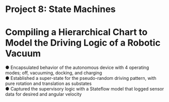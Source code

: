 # Project 8: State Machines
# Compiling a Hierarchical Chart to Model the Driving Logic of a Robotic Vacuum

● Encapsulated behavior of the autonomous device with 4 operating modes; off, vacuuming, docking, and charging                      
● Established a super-state for the pseudo-random driving pattern, with pure rotation and translation as substates           
● Captured the supervisory logic with a Stateflow model that logged sensor data for desired and angular velocity                 
